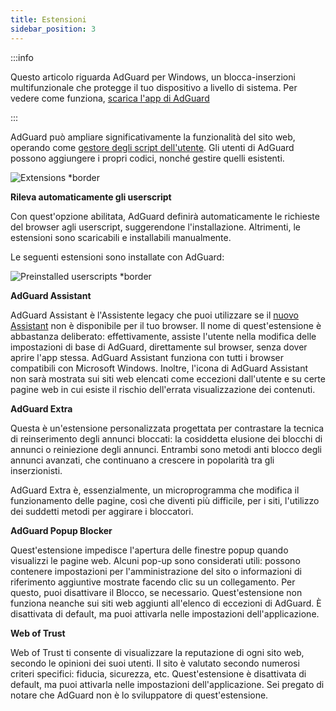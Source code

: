 ```yaml
---
title: Estensioni
sidebar_position: 3
---
```


:::info

Questo articolo riguarda AdGuard per Windows, un blocca-inserzioni multifunzionale che protegge il tuo dispositivo a livello di sistema. Per vedere come funziona, [scarica l'app di AdGuard](https://agrd.io/download-kb-adblock)

:::

AdGuard può ampliare significativamente la funzionalità del sito web, operando come [gestore degli script dell'utente](/general/extensions.md). Gli utenti di AdGuard possono aggiungere i propri codici, nonché gestire quelli esistenti.

![Extensions \*border](https://cdn.adtidy.org/content/kb/ad_blocker/windows/extensions/extensions.png)

**Rileva automaticamente gli userscript**

Con quest'opzione abilitata, AdGuard definirà automaticamente le richieste del browser agli userscript, suggerendone l'installazione. Altrimenti, le estensioni sono scaricabili e installabili manualmente.

Le seguenti estensioni sono installate con AdGuard:

![Preinstalled userscripts \*border](https://cdn.adtidy.org/content/kb/ad_blocker/windows/extensions/extensions_enabled.png)

**AdGuard Assistant**

AdGuard Assistant è l'Assistente legacy che puoi utilizzare se il [nuovo Assistant](/adguard-for-windows/browser-assistant.md) non è disponibile per il tuo browser. Il nome di quest'estensione è abbastanza deliberato: effettivamente, assiste l'utente nella modifica delle impostazioni di base di AdGuard, direttamente sul browser, senza dover aprire l'app stessa. AdGuard Assistant funziona con tutti i browser compatibili con Microsoft Windows. Inoltre, l'icona di AdGuard Assistant non sarà mostrata sui siti web elencati come eccezioni dall'utente e su certe pagine web in cui esiste il rischio dell'errata visualizzazione dei contenuti.

**AdGuard Extra**

Questa è un'estensione personalizzata progettata per contrastare la tecnica di reinserimento degli annunci bloccati: la cosiddetta elusione dei blocchi di annunci o reiniezione degli annunci. Entrambi sono metodi anti blocco degli annunci avanzati, che continuano a crescere in popolarità tra gli inserzionisti.

AdGuard Extra è, essenzialmente, un microprogramma che modifica il funzionamento delle pagine, così che diventi più difficile, per i siti, l'utilizzo dei suddetti metodi per aggirare i bloccatori.

**AdGuard Popup Blocker**

Quest'estensione impedisce l'apertura delle finestre popup quando visualizzi le pagine web. Alcuni pop-up sono considerati utili: possono contenere impostazioni per l'amministrazione del sito o informazioni di riferimento aggiuntive mostrate facendo clic su un collegamento. Per questo, puoi disattivare il Blocco, se necessario. Quest'estensione non funziona neanche sui siti web aggiunti all'elenco di eccezioni di AdGuard. È disattivata di default, ma puoi attivarla nelle impostazioni dell'applicazione.

**Web of Trust**

Web of Trust ti consente di visualizzare la reputazione di ogni sito web, secondo le opinioni dei suoi utenti. Il sito è valutato secondo numerosi criteri specifici: fiducia, sicurezza, etc. Quest'estensione è disattivata di default, ma puoi attivarla nelle impostazioni dell'applicazione. Sei pregato di notare che AdGuard non è lo sviluppatore di quest'estensione.
